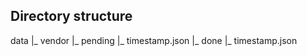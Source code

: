 ## Directory structure

data
 |_ vendor
   |_ pending
     |_ timestamp.json
   |_ done
     |_ timestamp.json